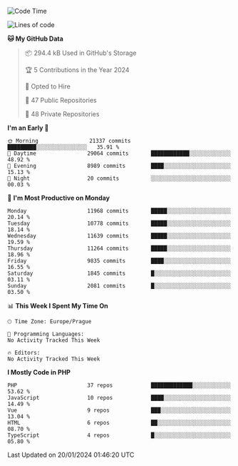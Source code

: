 <!--START_SECTION:waka-->
![Code Time](http://img.shields.io/badge/Code%20Time-1%2C583%20hrs%2058%20mins-blue)

![Lines of code](https://img.shields.io/badge/From%20Hello%20World%20I%27ve%20Written-18.8%20million%20lines%20of%20code-blue)

**🐱 My GitHub Data** 

> 📦 294.4 kB Used in GitHub's Storage 
 > 
> 🏆 5 Contributions in the Year 2024
 > 
> 💼 Opted to Hire
 > 
> 📜 47 Public Repositories 
 > 
> 🔑 48 Private Repositories 
 > 
**I'm an Early 🐤** 

```text
🌞 Morning                21337 commits       █████████░░░░░░░░░░░░░░░░   35.91 % 
🌆 Daytime                29064 commits       ████████████░░░░░░░░░░░░░   48.92 % 
🌃 Evening                8989 commits        ████░░░░░░░░░░░░░░░░░░░░░   15.13 % 
🌙 Night                  20 commits          ░░░░░░░░░░░░░░░░░░░░░░░░░   00.03 % 
```
📅 **I'm Most Productive on Monday** 

```text
Monday                   11968 commits       █████░░░░░░░░░░░░░░░░░░░░   20.14 % 
Tuesday                  10778 commits       █████░░░░░░░░░░░░░░░░░░░░   18.14 % 
Wednesday                11639 commits       █████░░░░░░░░░░░░░░░░░░░░   19.59 % 
Thursday                 11264 commits       █████░░░░░░░░░░░░░░░░░░░░   18.96 % 
Friday                   9835 commits        ████░░░░░░░░░░░░░░░░░░░░░   16.55 % 
Saturday                 1845 commits        █░░░░░░░░░░░░░░░░░░░░░░░░   03.11 % 
Sunday                   2081 commits        █░░░░░░░░░░░░░░░░░░░░░░░░   03.50 % 
```


📊 **This Week I Spent My Time On** 

```text
🕑︎ Time Zone: Europe/Prague

💬 Programming Languages: 
No Activity Tracked This Week

🔥 Editors: 
No Activity Tracked This Week
```

**I Mostly Code in PHP** 

```text
PHP                      37 repos            █████████████░░░░░░░░░░░░   53.62 % 
JavaScript               10 repos            ████░░░░░░░░░░░░░░░░░░░░░   14.49 % 
Vue                      9 repos             ███░░░░░░░░░░░░░░░░░░░░░░   13.04 % 
HTML                     6 repos             ██░░░░░░░░░░░░░░░░░░░░░░░   08.70 % 
TypeScript               4 repos             █░░░░░░░░░░░░░░░░░░░░░░░░   05.80 % 
```




 Last Updated on 20/01/2024 01:46:20 UTC
<!--END_SECTION:waka-->
<!--
**AlexKratky/AlexKratky** is a ✨ _special_ ✨ repository because its `README.md` (this file) appears on your GitHub profile.

Here are some ideas to get you started:

- 🔭 I’m currently working on ...
- 🌱 I’m currently learning ...
- 👯 I’m looking to collaborate on ...
- 🤔 I’m looking for help with ...
- 💬 Ask me about ...
- 📫 How to reach me: ...
- 😄 Pronouns: ...
- ⚡ Fun fact: ...
-->
